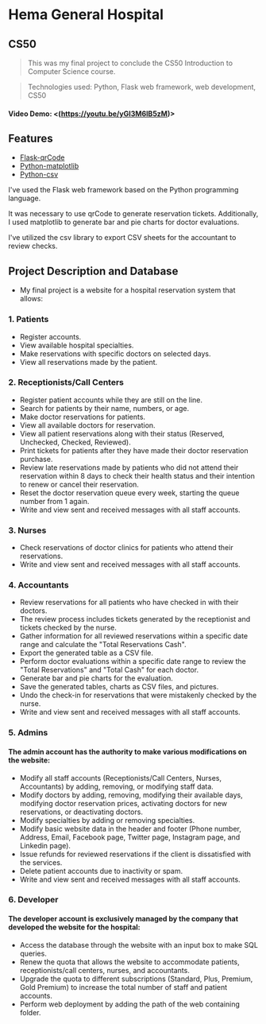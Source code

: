 # Hema General Hospital

## CS50
>This was my final project to conclude the CS50 Introduction to Computer Science course.

>Technologies used: Python, Flask web framework, web development, CS50
#### Video Demo:  <(https://youtu.be/yGI3M6lB5zM)>

## Features

- [Flask-qrCode](https://pypi.org/project/qrcode/)
- [Python-matplotlib](https://www.w3schools.com/python/matplotlib_pyplot.asp)
- [Python-csv](https://docs.python.org/3/library/csv.html)

I've used the Flask web framework based on the Python programming language.

It was necessary to use qrCode to generate reservation tickets. Additionally, I used matplotlib to generate bar and pie charts for doctor evaluations.

I've utilized the csv library to export CSV sheets for the accountant to review checks.

## Project Description and Database

- My final project is a website for a hospital reservation system that allows:

### 1. Patients 

 - Register accounts.
 - View available hospital specialties.
 - Make reservations with specific doctors on selected days.
 - View all reservations made by the patient.
 
### 2. Receptionists/Call Centers

- Register patient accounts while they are still on the line.
- Search for patients by their name, numbers, or age.
- Make doctor reservations for patients.
- View all available doctors for reservation.
- View all patient reservations along with their status (Reserved, Unchecked, Checked, Reviewed).
- Print tickets for patients after they have made their doctor reservation purchase.
- Review late reservations made by patients who did not attend their reservation within 8 days to check their health status and their intention to renew or cancel their reservation.
- Reset the doctor reservation queue every week, starting the queue number from 1 again.
- Write and view sent and received messages with all staff accounts.

### 3. Nurses

- Check reservations of doctor clinics for patients who attend their reservations.
- Write and view sent and received messages with all staff accounts.

### 4. Accountants

- Review reservations for all patients who have checked in with their doctors.
- The review process includes tickets generated by the receptionist and tickets checked by the nurse.
- Gather information for all reviewed reservations within a specific date range and calculate the "Total Reservations Cash".
- Export the generated table as a CSV file.
- Perform doctor evaluations within a specific date range to review the "Total Reservations" and "Total Cash" for each doctor.
- Generate bar and pie charts for the evaluation.
- Save the generated tables, charts as CSV files, and pictures.
- Undo the check-in for reservations that were mistakenly checked by the nurse.
- Write and view sent and received messages with all staff accounts.

### 5. Admins

#### The admin account has the authority to make various modifications on the website:

- Modify all staff accounts (Receptionists/Call Centers, Nurses, Accountants) by adding, removing, or modifying staff data.
- Modify doctors by adding, removing, modifying their available days, modifying doctor reservation prices, activating doctors for new reservations, or deactivating doctors.
- Modify specialties by adding or removing specialties.
- Modify basic website data in the header and footer (Phone number, Address, Email, Facebook page, Twitter page, Instagram page, and Linkedin page).
- Issue refunds for reviewed reservations if the client is dissatisfied with the services.
- Delete patient accounts due to inactivity or spam.
- Write and view sent and received messages with all staff accounts.

### 6. Developer

#### The developer account is exclusively managed by the company that developed the website for the hospital:

- Access the database through the website with an input box to make SQL queries.
- Renew the quota that allows the website to accommodate patients, receptionists/call centers, nurses, and accountants.
- Upgrade the quota to different subscriptions (Standard, Plus, Premium, Gold Premium) to increase the total number of staff and patient accounts.
- Perform web deployment by adding the path of the web containing folder.

